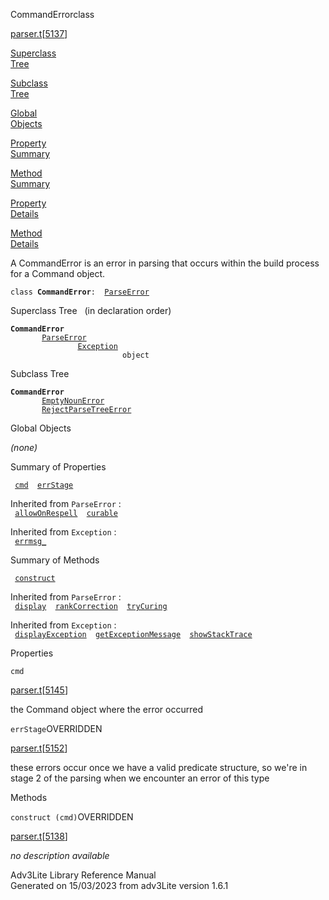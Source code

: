 ---
---
<span class="title">CommandError</span><span class="type">class</span>

[parser.t](../file/parser.t.html)\[[5137](../source/parser.t.html#5137)\]

[Superclass  
Tree](#_SuperClassTree_)

[Subclass  
Tree](#_SubClassTree_)

[Global  
Objects](#_ObjectSummary_)

[Property  
Summary](#_PropSummary_)

[Method  
Summary](#_MethodSummary_)

[Property  
Details](#_Properties_)

[Method  
Details](#_Methods_)

<div class="fdesc">

A CommandError is an error in parsing that occurs within the build
process for a Command object.

`class `**`CommandError`**` :   `[`ParseError`](../object/ParseError.html)

</div>

<span id="_SuperClassTree_"></span>

<div class="mjhd">

<span class="hdln">Superclass Tree</span>   (in declaration order)

</div>

**`CommandError`**  
`         `[`ParseError`](../object/ParseError.html)  
`                 `[`Exception`](../object/Exception.html)  
`                         object`  
<span id="_SubClassTree_"></span>

<div class="mjhd">

<span class="hdln">Subclass Tree</span>  

</div>

**`CommandError`**  
`         `[`EmptyNounError`](../object/EmptyNounError.html)  
`         `[`RejectParseTreeError`](../object/RejectParseTreeError.html)  
<span id="_ObjectSummary_"></span>

<div class="mjhd">

<span class="hdln">Global Objects</span>  

</div>

*(none)* <span id="_PropSummary_"></span>

<div class="mjhd">

<span class="hdln">Summary of Properties</span>  

</div>

` `[`cmd`](#cmd)`  `[`errStage`](#errStage)`  `

Inherited from `ParseError` :  
` `[`allowOnRespell`](../object/ParseError.html#allowOnRespell)`  `[`curable`](../object/ParseError.html#curable)`  `

Inherited from `Exception` :  
` `[`errmsg_`](../object/Exception.html#errmsg_)`  `

<span id="_MethodSummary_"></span>

<div class="mjhd">

<span class="hdln">Summary of Methods</span>  

</div>

` `[`construct`](#construct)`  `

Inherited from `ParseError` :  
` `[`display`](../object/ParseError.html#display)`  `[`rankCorrection`](../object/ParseError.html#rankCorrection)`  `[`tryCuring`](../object/ParseError.html#tryCuring)`  `

Inherited from `Exception` :  
` `[`displayException`](../object/Exception.html#displayException)`  `[`getExceptionMessage`](../object/Exception.html#getExceptionMessage)`  `[`showStackTrace`](../object/Exception.html#showStackTrace)`  `

<span id="_Properties_"></span>

<div class="mjhd">

<span class="hdln">Properties</span>  

</div>

<span id="cmd"></span>

`cmd`

[parser.t](../file/parser.t.html)\[[5145](../source/parser.t.html#5145)\]

<div class="desc">

the Command object where the error occurred

</div>

<span id="errStage"></span>

`errStage`<span class="rem">OVERRIDDEN</span>

[parser.t](../file/parser.t.html)\[[5152](../source/parser.t.html#5152)\]

<div class="desc">

these errors occur once we have a valid predicate structure, so we're in
stage 2 of the parsing when we encounter an error of this type

</div>

<span id="_Methods_"></span>

<div class="mjhd">

<span class="hdln">Methods</span>  

</div>

<span id="construct"></span>

`construct (cmd)`<span class="rem">OVERRIDDEN</span>

[parser.t](../file/parser.t.html)\[[5138](../source/parser.t.html#5138)\]

<div class="desc">

*no description available*

</div>

<div class="ftr">

Adv3Lite Library Reference Manual  
Generated on 15/03/2023 from adv3Lite version 1.6.1

</div>
